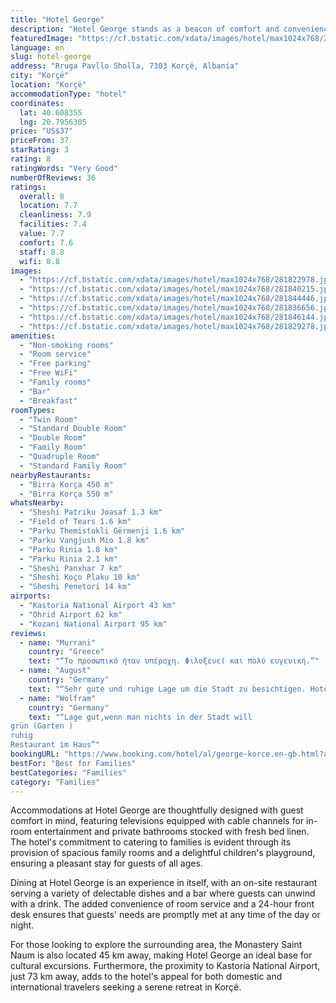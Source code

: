 ```yaml
---
title: "Hotel George"
description: "Hotel George stands as a beacon of comfort and convenience in the heart of Korçë, a mere 45 km away from the serene Ohrid Lake Springs."
featuredImage: "https://cf.bstatic.com/xdata/images/hotel/max1024x768/281822978.jpg?k=686eb2e14ca110bcd111187eb7f3f9abcb134dd3186b178f0568d26750fd4002&o=&hp=1"
language: en
slug: hotel-george
address: "Rruga Pavllo Sholla, 7303 Korçë, Albania"
city: "Korçë"
location: "Korçë"
accommodationType: "hotel"
coordinates:
  lat: 40.608355
  lng: 20.7956305
price: "US$37"
priceFrom: 37
starRating: 3
rating: 8
ratingWords: "Very Good"
numberOfReviews: 36
ratings:
  overall: 8
  location: 7.7
  cleanliness: 7.9
  facilities: 7.4
  value: 7.7
  comfort: 7.6
  staff: 8.8
  wifi: 8.8
images:
  - "https://cf.bstatic.com/xdata/images/hotel/max1024x768/281822978.jpg?k=686eb2e14ca110bcd111187eb7f3f9abcb134dd3186b178f0568d26750fd4002&o=&hp=1"
  - "https://cf.bstatic.com/xdata/images/hotel/max1024x768/281840215.jpg?k=4f90bf39b9973b37e69eb66d4af463c2f66051b1414392329d4700e2a87c2044&o=&hp=1"
  - "https://cf.bstatic.com/xdata/images/hotel/max1024x768/281844446.jpg?k=265989babdad9bc4ba0618d675c59edc51581878568c69bbc89649f985e6e7af&o=&hp=1"
  - "https://cf.bstatic.com/xdata/images/hotel/max1024x768/281836656.jpg?k=913b2210723f2728d85535a24dfe811f609e705593b855d63ce5f81fdf167f58&o=&hp=1"
  - "https://cf.bstatic.com/xdata/images/hotel/max1024x768/281846144.jpg?k=14754a5f3ba9f7f47f1e88724c2f8dcde595145b79b2625e7bdf44ab3684f5c9&o=&hp=1"
  - "https://cf.bstatic.com/xdata/images/hotel/max1024x768/281829278.jpg?k=5be916f61ea9b2f3f000899522d86d1248c3d99ffafb490463ae0b1e85831968&o=&hp=1"
amenities:
  - "Non-smoking rooms"
  - "Room service"
  - "Free parking"
  - "Free WiFi"
  - "Family rooms"
  - "Bar"
  - "Breakfast"
roomTypes:
  - "Twin Room"
  - "Standard Double Room"
  - "Double Room"
  - "Family Room"
  - "Quadruple Room"
  - "Standard Family Room"
nearbyRestaurants:
  - "Birra Korça 450 m"
  - "Birra Korça 550 m"
whatsNearby:
  - "Sheshi Patriku Joasaf 1.3 km"
  - "Field of Tears 1.6 km"
  - "Parku Themistokli Gërmenji 1.6 km"
  - "Parku Vangjush Mio 1.8 km"
  - "Parku Rinia 1.8 km"
  - "Parku Rinia 2.1 km"
  - "Sheshi Panxhar 7 km"
  - "Sheshi Koço Plaku 10 km"
  - "Sheshi Penetori 14 km"
airports:
  - "Kastoria National Airport 43 km"
  - "Ohrid Airport 62 km"
  - "Kozani National Airport 95 km"
reviews:
  - name: "Murrani"
    country: "Greece"
    text: "“Το προσωπικό ήταν υπέροχη. Φιλοξενεί και πολύ ευγενική.”"
  - name: "August"
    country: "Germany"
    text: "“Sehr gute und ruhige Lage um die Stadt zu besichtigen. Hotelpersonal sehr hilfsbereit und freundlich”"
  - name: "Wolfram"
    country: "Germany"
    text: "“Lage gut,wenn man nichts in der Stadt will
grün (Garten )
ruhig
Restaurant im Haus”"
bookingURL: "https://www.booking.com/hotel/al/george-korce.en-gb.html?aid=8035640"
bestFor: "Best for Families"
bestCategories: "Families"
category: "Families"
---
```


Accommodations at Hotel George are thoughtfully designed with guest comfort in mind, featuring televisions equipped with cable channels for in-room entertainment and private bathrooms stocked with fresh bed linen. The hotel's commitment to catering to families is evident through its provision of spacious family rooms and a delightful children's playground, ensuring a pleasant stay for guests of all ages.

Dining at Hotel George is an experience in itself, with an on-site restaurant serving a variety of delectable dishes and a bar where guests can unwind with a drink. The added convenience of room service and a 24-hour front desk ensures that guests' needs are promptly met at any time of the day or night.

For those looking to explore the surrounding area, the Monastery Saint Naum is also located 45 km away, making Hotel George an ideal base for cultural excursions. Furthermore, the proximity to Kastoria National Airport, just 73 km away, adds to the hotel's appeal for both domestic and international travelers seeking a serene retreat in Korçë.